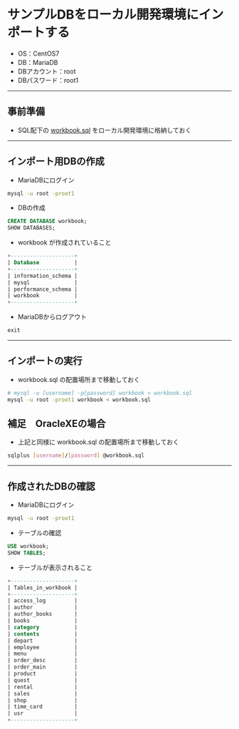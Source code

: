 # サンプルDBをローカル開発環境にインポートする  

* OS：CentOS7
* DB：MariaDB
* DBアカウント：root
* DBパスワード：root1

***

## 事前準備  

* SQL配下の [workbook.sql](https://github.com/junichitashiro/Technical-Notes) をローカル開発環境に格納しておく

***

## インポート用DBの作成  

* MariaDBにログイン

```bash
mysql -u root -proot1
```

* DBの作成

```sql
CREATE DATABASE workbook;
SHOW DATABASES;
```

* workbook が作成されていること

```sql
+--------------------+
| Database           |
+--------------------+
| information_schema |
| mysql              |
| performance_schema |
| workbook           |
+--------------------+
```

* MariaDBからログアウト

```sql
exit
```

***

## インポートの実行  

* workbook.sql の配置場所まで移動しておく

```bash
# mysql -u [username] -p[password] workbook < workbook.sql
mysql -u root -proot1 workbook < workbook.sql
```

## 補足　OracleXEの場合

* 上記と同様に workbook.sql の配置場所まで移動しておく

```bash
sqlplus [username]/[password] @workbook.sql
```

***

## 作成されたDBの確認  

* MariaDBにログイン

```bash
mysql -u root -proot1
```

* テーブルの確認

```sql
USE workbook;
SHOW TABLES;
```

* テーブルが表示されること

```sql
+--------------------+
| Tables_in_workbook |
+--------------------+
| access_log         |
| author             |
| author_books       |
| books              |
| category           |
| contents           |
| depart             |
| employee           |
| menu               |
| order_desc         |
| order_main         |
| product            |
| quest              |
| rental             |
| sales              |
| shop               |
| time_card          |
| usr                |
+--------------------+
```
